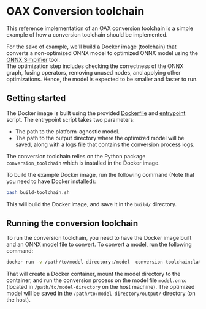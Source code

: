 # OAX Conversion toolchain

This reference implementation of an OAX conversion toolchain is a simple example of how a conversion toolchain should be
implemented.

For the sake of example, we'll build a Docker image (toolchain) that converts a non-optimized ONNX model to optimized
ONNX model using the [ONNX Simplifier](https://github.com/daquexian/onnx-simplifier) tool.   
The optimization step includes checking the correctness of the ONNX graph, fusing operators, removing unused nodes, and
applying other optimizations. Hence, the model is expected to be smaller and faster to run.

## Getting started

The Docker image is built using the provided [Dockerfile](Dockerfile) and [entrypoint](scripts%2Fconvert.sh) script. 
The entrypoint script takes two parameters:
- The path to the platform-agnostic model.
- The path to the output directory where the optimized model will be saved, along with a logs file that contains
  the conversion process logs.

The conversion toolchain relies on the Python package `conversion_toolchain` which is installed in the Docker image.

To build the example Docker image, run the following command (Note that you need to have Docker installed):
```bash
bash build-toolchain.sh
```

This will build the Docker image, and save it in the `build/` directory.

## Running the conversion toolchain

To run the conversion toolchain, you need to have the Docker image built and an ONNX model file to convert.
To convert a model, run the following command:
```bash
docker run -v /path/to/model-directory:/model  conversion-toolchain:latest /model/model.onnx /model/output
```
That will create a Docker container, mount the model directory to the container, and run the conversion process on the 
model file `model.onnx` (located in `/path/to/model-directory` on the host machine). 
The optimized model will be saved in the `/path/to/model-directory/output/` directory (on the host).